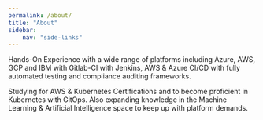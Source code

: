 ```yaml
---
permalink: /about/
title: "About"
sidebar:
    nav: "side-links"
---
```


Hands-On Experience with a wide range of platforms including Azure, AWS, GCP and IBM with Gitlab-CI with Jenkins, AWS & Azure CI/CD with fully automated testing and compliance auditing frameworks.

Studying for AWS & Kubernetes Certifications and to become proficient in Kubernetes with GitOps. Also expanding knowledge in the Machine Learning & Artificial Intelligence space to keep up with platform demands.
